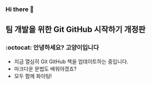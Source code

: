 ### Hi there 👋

<!--
**imnba/imnba** is a ✨ _special_ ✨ repository because its `README.md` (this file) appears on your GitHub profile.

Here are some ideas to get you started:

- 🔭 I’m currently working on ...
- 🌱 I’m currently learning ...
- 👯 I’m looking to collaborate on ...
- 🤔 I’m looking for help with ...
- 💬 Ask me about ...
- 📫 How to reach me: ...
- 😄 Pronouns: ...
- ⚡ Fun fact: ...
-->

## 팀 개발을 위한 Git GitHub 시작하기 개정판

### :octocat: 안녕하세요? 고양이입니다

- 지금 열심히 Git GitHub 책을 업데이트하는 중입니다.
- 마크다운 문법도 배워야겠죠?
- 모두 함께 화이팅!
